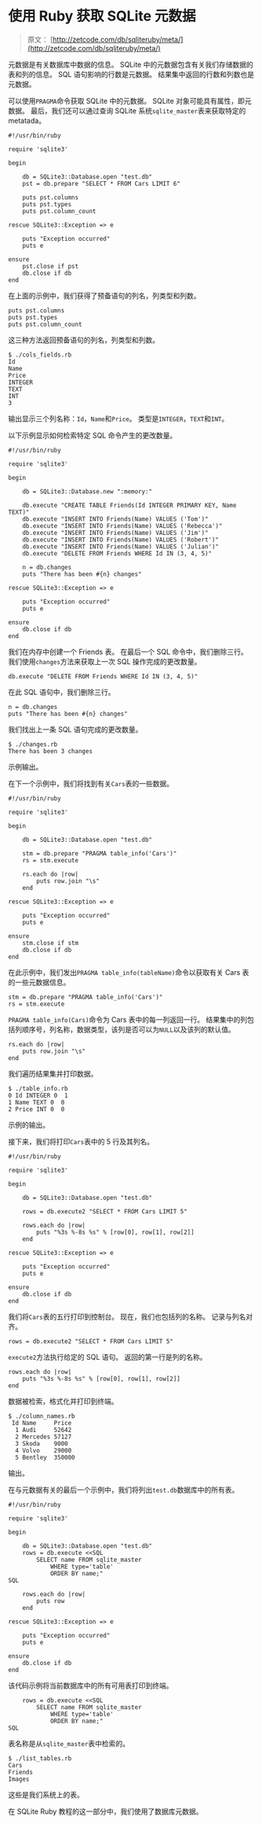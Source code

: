 # 使用 Ruby 获取 SQLite 元数据

> 原文： [http://zetcode.com/db/sqliteruby/meta/](http://zetcode.com/db/sqliteruby/meta/)

元数据是有关数据库中数据的信息。 SQLite 中的元数据包含有关我们存储数据的表和列的信息。 SQL 语句影响的行数是元数据。 结果集中返回的行数和列数也是元数据。

可以使用`PRAGMA`命令获取 SQLite 中的元数据。 SQLite 对象可能具有属性，即元数据。 最后，我们还可以通过查询 SQLite 系统`sqlite_master`表来获取特定的 metatada。

```
#!/usr/bin/ruby

require 'sqlite3'

begin

    db = SQLite3::Database.open "test.db"
    pst = db.prepare "SELECT * FROM Cars LIMIT 6"    

    puts pst.columns
    puts pst.types
    puts pst.column_count

rescue SQLite3::Exception => e 

    puts "Exception occurred"
    puts e

ensure
    pst.close if pst
    db.close if db
end

```

在上面的示例中，我们获得了预备语句的列名，列类型和列数。

```
puts pst.columns
puts pst.types
puts pst.column_count

```

这三种方法返回预备语句的列名，列类型和列数。

```
$ ./cols_fields.rb
Id
Name
Price
INTEGER
TEXT
INT
3

```

输出显示三个列名称：`Id`，`Name`和`Price`。 类型是`INTEGER`，`TEXT`和`INT`。

以下示例显示如何检索特定 SQL 命令产生的更改数量。

```
#!/usr/bin/ruby

require 'sqlite3'

begin

    db = SQLite3::Database.new ":memory:"

    db.execute "CREATE TABLE Friends(Id INTEGER PRIMARY KEY, Name TEXT)"
    db.execute "INSERT INTO Friends(Name) VALUES ('Tom')"
    db.execute "INSERT INTO Friends(Name) VALUES ('Rebecca')"
    db.execute "INSERT INTO Friends(Name) VALUES ('Jim')"
    db.execute "INSERT INTO Friends(Name) VALUES ('Robert')"
    db.execute "INSERT INTO Friends(Name) VALUES ('Julian')"
    db.execute "DELETE FROM Friends WHERE Id IN (3, 4, 5)"

    n = db.changes
    puts "There has been #{n} changes"

rescue SQLite3::Exception => e 

    puts "Exception occurred"
    puts e

ensure
    db.close if db
end

```

我们在内存中创建一个 Friends 表。 在最后一个 SQL 命令中，我们删除三行。 我们使用`changes`方法来获取上一次 SQL 操作完成的更改数量。

```
db.execute "DELETE FROM Friends WHERE Id IN (3, 4, 5)"

```

在此 SQL 语句中，我们删除三行。

```
n = db.changes
puts "There has been #{n} changes"

```

我们找出上一条 SQL 语句完成的更改数量。

```
$ ./changes.rb
There has been 3 changes

```

示例输出。

在下一个示例中，我们将找到有关`Cars`表的一些数据。

```
#!/usr/bin/ruby

require 'sqlite3'

begin

    db = SQLite3::Database.open "test.db" 

    stm = db.prepare "PRAGMA table_info('Cars')" 
    rs = stm.execute 

    rs.each do |row|
        puts row.join "\s"
    end    

rescue SQLite3::Exception => e 

    puts "Exception occurred"
    puts e

ensure
    stm.close if stm
    db.close if db
end

```

在此示例中，我们发出`PRAGMA table_info(tableName)`命令以获取有关 Cars 表的一些元数据信息。

```
stm = db.prepare "PRAGMA table_info('Cars')" 
rs = stm.execute 

```

`PRAGMA table_info(Cars)`命令为 Cars 表中的每一列返回一行。 结果集中的列包括列顺序号，列名称，数据类型，该列是否可以为`NULL`以及该列的默认值。

```
rs.each do |row|
    puts row.join "\s"
end    

```

我们遍历结果集并打印数据。

```
$ ./table_info.rb
0 Id INTEGER 0  1
1 Name TEXT 0  0
2 Price INT 0  0

```

示例的输出。

接下来，我们将打印`Cars`表中的 5 行及其列名。

```
#!/usr/bin/ruby

require 'sqlite3'

begin

    db = SQLite3::Database.open "test.db"

    rows = db.execute2 "SELECT * FROM Cars LIMIT 5"

    rows.each do |row|
        puts "%3s %-8s %s" % [row[0], row[1], row[2]]
    end    

rescue SQLite3::Exception => e 

    puts "Exception occurred"
    puts e

ensure
    db.close if db
end

```

我们将`Cars`表的五行打印到控制台。 现在，我们也包括列的名称。 记录与列名对齐。

```
rows = db.execute2 "SELECT * FROM Cars LIMIT 5"

```

`execute2`方法执行给定的 SQL 语句。 返回的第一行是列的名称。

```
rows.each do |row|
    puts "%3s %-8s %s" % [row[0], row[1], row[2]]
end 

```

数据被检索，格式化并打印到终端。

```
$ ./column_names.rb
 Id Name     Price
  1 Audi     52642
  2 Mercedes 57127
  3 Skoda    9000
  4 Volvo    29000
  5 Bentley  350000

```

输出。

在与元数据有关的最后一个示例中，我们将列出`test.db`数据库中的所有表。

```
#!/usr/bin/ruby

require 'sqlite3'

begin

    db = SQLite3::Database.open "test.db"
    rows = db.execute <<SQL
        SELECT name FROM sqlite_master
            WHERE type='table'
            ORDER BY name;"
SQL

    rows.each do |row|
        puts row
    end    

rescue SQLite3::Exception => e 

    puts "Exception occurred"
    puts e

ensure
    db.close if db
end

```

该代码示例将当前数据库中的所有可用表打印到终端。

```
    rows = db.execute <<SQL
        SELECT name FROM sqlite_master
            WHERE type='table'
            ORDER BY name;"
SQL

```

表名称是从`sqlite_master`表中检索的。

```
$ ./list_tables.rb
Cars
Friends
Images

```

这些是我们系统上的表。

在 SQLite Ruby 教程的这一部分中，我们使用了数据库元数据。